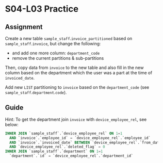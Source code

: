 # S04-L03 Practice

## Assignment

Create a new table `sample_staff`.`invoice_partitioned` based on `sample_staff`.`invoice`, but change the following:

* and add one more column: `department_code`
* remove the current partitions & sub-partitions

Then, copy data from `invoice` to the new table and also fill in the new column based on the department which the user was a part at the time of `invoiced_date`.

Add new `LIST` partitioning to `invoice` based on the `department_code` (see `sample_staff`.`department`.`code`).

## Guide

Hint: To get the department join `invoice` with `device_employee_rel`, see below:

```sql
INNER JOIN `sample_staff`.`device_employee_rel` ON 1=1
  AND `invoice`.`employee_id` = `device_employee_rel`.`employee_id`
  AND `invoice`.`invoiced_date` BETWEEN `device_employee_rel`.`from_date` AND IFNULL(`device_employee_rel`.`to_date`, '2002-08-01')
  AND `device_employee_rel`.`deleted_flag` = 0
INNER JOIN `sample_staff`.`department` ON 1=1
  `department`.`id` = `device_employee_rel`.`department_id`
```
